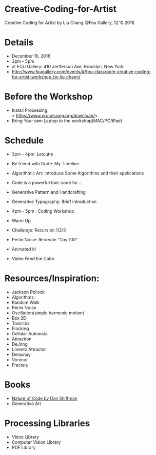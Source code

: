# Creative-Coding-for-Artist
Creative Coding for Artist by Liu Chang @Fou Gallery, 12.10.2016. 

# Details
 *  December 10, 2016
 *  3pm - 5pm
 *  at FOU Gallery: 410 Jerfferson Ave, Brooklyn, New York
 *  http://www.fougallery.com/events/#/fou-classroom-creative-coding-for-artist-workshop-by-liu-chang/

# Before the Workshop
* Install Processing
<br> > https://www.processing.org/download/<
* Bring Your own Laptop to the workshop(MAC/PC/iPad)

# Schedule
* 3pm - 4pm: Letcutre
 * Be friend with Code: My Timeline
 * Algorithmic Art: Introduce Some Algorithms and their applications
 * Code is a powerful tool: code for...
 * Generative Pattern and Handcrafting
 * Generative Typography: Brief Introduction

* 4pm - 5pm : Coding Workshop
 * Warm Up
 * Challenge: Recursion 1/2/3
 * Perlin Noise: Recreate "Day 100"
 * Animated it!
 * Video Feed the Color
 
# Resources/Inspiration:
* Jackson Pollock
* Algorithms:
 * Random Walk
 * Perlin Noise
 * Oscillation(simple harmonic motion)
 * Box 2D
 * Toxiclibs
 * Flocking
 * Cellular Automata
 * Attraction
 * DeJong
 * Lorentz Attractor
 * Delaunay
 * Voronoi
 * Fractals

# Books
* [Nature of Code by Dan Shiffman](http://natureofcode.com/)
* Generative Art


# Processing Libraries
* Video Library
* Computer Vision Library
* PDF Library



 
